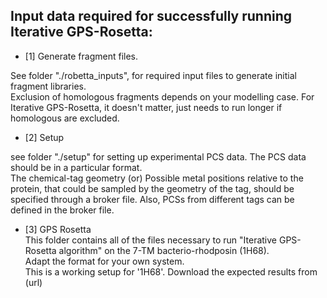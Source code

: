 Input data required for successfully running Iterative GPS-Rosetta:
-


* [1] Generate fragment files. </br>

See folder "./robetta_inputs", for required input files to generate initial fragment libraries. </br>
Exclusion of homologous fragments depends on your modelling case. For Iterative GPS-Rosetta, it doesn't matter, just needs to run longer if homologous are excluded. </br>

* [2] Setup </br>

see folder "./setup" for setting up experimental PCS data. The PCS data should be in a particular format. </br>
The chemical-tag geometry (or) Possible metal positions relative to the protein, that could be sampled by the geometry of the tag, should be specified through a broker file. Also, PCSs from different tags can be defined in the broker file. </br>


* [3] GPS Rosetta </br>
This folder contains all of the files necessary to run "Iterative GPS-Rosetta algorithm" on the 7-TM bacterio-rhodposin (1H68). </br> 
Adapt the format for your own system. </br>
This is a working setup for '1H68'. Download the expected results from (url) </br>
